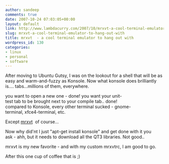 ```yaml
---
author: sandeep
comments: true
date: 2007-10-24 07:03:05+00:00
layout: default
link: http://www.lambdacurry.com/2007/10/mrxvt-a-cool-terminal-emulator-to-hang-out-with/
slug: mrxvt-a-cool-terminal-emulator-to-hang-out-with
title: mrxvt  - a cool terminal emulator to hang out with
wordpress_id: 130
categories:
- linux
- personal
- software
---
```


After moving to Ubuntu Gutsy, I was on the lookout for a shell that will be as easy and warm-and-fuzzy as Konsole. Now what konsole does brilliantly is.... tabs...millions of them, everywhere.

you want to open a new one - done! you want your unit-test tab to be brought next to your compile tab.. done! compared to Konsole, every other terminal sucked - gnome-terminal, xfce4-terminal, etc.

Except [mrxvt](http://materm.sourceforge.net/)  of course...

Now why did'nt I just "apt-get install konsole" and get done with it you   
ask - ahh, but it needs to download all the QT3 libraries. Not good..

mrxvt is my new favorite - and with my custom mrxvtrc, I am good to go.

After this one cup of coffee that is ;)
